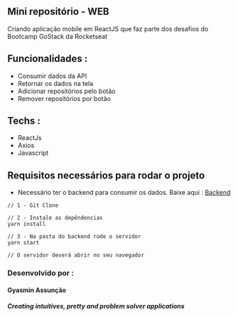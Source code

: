 ## Mini repositório - WEB 

Criando aplicação mobile em ReactJS que faz parte dos desafios do Bootcamp GoStack da Rocketseat

## Funcionalidades : 
- Consumir dados da API
- Retornar os dados na tela 
- Adicionar repositórios pelo botão 
- Remover repositórios por botão

## Techs :
- ReactJs
- Axios
- Javascript 


 ## Requisitos necessários para rodar o projeto 
 - Necessário ter o backend para consumir os dados. Baixe aqui : <a href="https://github.com/GyAlves/MiniRepositorio-Backend">Backend</a>
    
  ```   
  // 1 - Git Clone
  
  // 2 - Instale as depêndencias
  yarn install
  
  // 3 - Na pasta do backend rode o servidor 
  yarn start
  
  // O servidor deverá abrir no seu navegador

```

  ### Desenvolvido por :
  #### Gyasmin Assunção
  ##### Creating intuitives, pretty and problem solver applications
